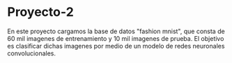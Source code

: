 # Proyecto-2
En este proyecto cargamos la base de datos "fashion mnist", que consta de 60 mil imagenes de entrenamiento y 10 mil imagenes de prueba. El objetivo es clasificar dichas imagenes por medio de un modelo de redes neuronales convolucionales.
